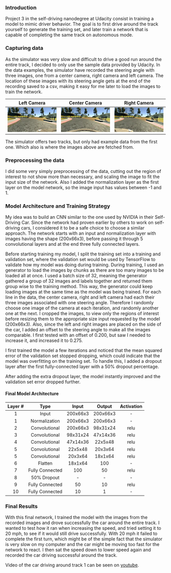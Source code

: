 ### Introduction

Project 3 in the self-driving nanodegree at Udacity consist in training a model to mimic driver behavior.
The goal is to first drive around the track yourself to generate the training set, and later train a network that is capable of completing the same track on autonomous mode.

### Capturing data
As the simulator was very slow and difficult to drive a good run around the entire track, I decided to only use the sample data provided by Udacity.
In the data examples, the simulator have recorded the steering angle with three images, one from a center camera, right camera and left camera. 
The location of these images with its steering angle gets at the end of the recording saved to a csv, making it easy for me later to load the images to train the network.

Left Camera | Center Camera | Right Camera
:-------------------------:|:-------------------------:|:-------------------------:
![Left Image Example](examples/left_example.jpg) | ![Center Image Example](examples/center_example.jpg) | ![Right Image Example](examples/right_example.jpg)

The simulator offers two tracks, but only had example data from the first one. Which also is where the images above are fetched from.

### Preprocessing the data

I did some very simply preprocessing of the data, cutting out the region of interest to not show more than necessary, and scaling the image to fit the input size of the network. Also I added the normalization layer as the first layer on the model network, so the image input has values between -1 and 1.

### Model Architecture and Training Strategy

My idea was to build an CNN similar to the one used by NVIDIA in their Self-Driving Car. 
Since the network had proven earlier by others to work on self-driving cars, I considered it to be a safe choice to choose a similar approach.
The network starts with an input and normalization layer with images having the shape (200x66x3), before passing it through 5 convolutional layers and at the end three fully connected layers.

Before starting training my model, I split the training set into a training and validation set, where the validation set would be used by TensorFlow to validate how my model was doing during training.
During training, I used an generator to load the images by chunks as there are too many images to be loaded all at once. I used a batch size of 32, meaning the generator gathered a group of 32 images and labels together and returned them group wise to the training method.
This way, the generator could keep loading images at the same time as the model was being trained. For each line in the data, the center camera, right and left camera had each their three images associated with one steering angle. 
Therefore I randomly choose one image of the camera at each iteration, and randomly another one at the next. I cropped the images, to view only the regions of interest before resizing them to the appropriate size input requested by the model (200x66x3).
Also, since the left and right images are placed on the side of the car, I added an offset to the steering angle to make all the images comparable. I first tested with an offset of 0.200, but saw I needed to increase it, and increased it to 0.275.

I first trained the model a few iterations and noticed that the mean squared error of the validation set stopped dropping, which could indicate that the model was overfitting on the training set.
To handle this, I added a dropout layer after the first fully-connected layer with a 50% dropout percentage. 

After adding the extra dropout layer, the model instantly improved and the validation set error dropped further. 

#### Final Model Architecture



| Layer # | Type | Input | Output | Activation
:-------------------------:|:-------------------------:|:-------------------------:|:-------------------------:|:-------------------------:
1 | Input | 200x66x3 | 200x66x3 | -
1 | Normalization | 200x66x3 | 200x66x3 | -
2 | Convolutional | 200x66x3 | 98x31x24 | relu
3 | Convolutional | 98x31x24 | 47x14x36 | relu
4 | Convolutional | 47x14x36 | 22x5x48 | relu
5 | Convolutional | 22x5x48 | 20x3x64 | relu
5 | Convolutional | 20x3x64 | 18x1x64 | relu
6 | Flatten | 18x1x64 | 100 | -
7 | Fully Connected | 100 | 50 | relu
8 | 50% Dropout | - | - | - |
9 | Fully Connected | 50 | 10 | relu
10 | Fully Connected | 10 | 1 | -



### Final Results

With this final network, I trained the model with the images from the recorded images and drove successfully the car around the entire track.
I wanted to test how it ran when increasing the speed, and tried setting it to 20 mph, to see if it would still drive successfully. 
With 20 mph it failed to complete the first turn, which might be of the simple fact that the simulator is very slow on my computer and the car might be moving too fast for the network to react.
I then sat the speed down to lower speed again and recorded the car driving successful around the track.

Video of the car driving around track 1 can be seen on [youtube](https://youtu.be/bqno6CRsZXk).
